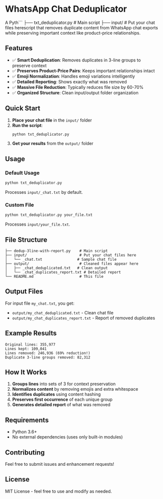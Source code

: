 # WhatsApp Chat Deduplicator

A Pyth```
├── txt_deduplicator.py              # Main script
├── input/                           # Put your chat files herescript that removes duplicate content from WhatsApp chat exports while preserving important context like product-price relationships.

## Features

- ✅ **Smart Deduplication**: Removes duplicates in 3-line groups to preserve context
- ✅ **Preserves Product-Price Pairs**: Keeps important relationships intact
- ✅ **Emoji Normalization**: Handles emoji variations intelligently
- ✅ **Detailed Reporting**: Shows exactly what was removed
- ✅ **Massive File Reduction**: Typically reduces file size by 60-70%
- ✅ **Organized Structure**: Clean input/output folder organization

## Quick Start

1. **Place your chat file** in the `input/` folder
2. **Run the script**:
   ```bash
   python txt_deduplicator.py
   ```
3. **Get your results** from the `output/` folder

## Usage

### Default Usage
```bash
python txt_deduplicator.py
```
Processes `input/_chat.txt` by default.

### Custom File
```bash
python txt_deduplicator.py your_file.txt
```
Processes `input/your_file.txt`.

## File Structure

```
├── dedup-3line-with-report.py    # Main script
├── input/                        # Put your chat files here
│   └── _chat.txt                # Sample chat file
├── output/                       # Cleaned files appear here
│   ├── _chat_deduplicated.txt   # Clean output
│   └── _chat_duplicates_report.txt # Detailed report
└── README.md                     # This file
```

## Output Files

For input file `my_chat.txt`, you get:
- `output/my_chat_deduplicated.txt` - Clean chat file
- `output/my_chat_duplicates_report.txt` - Report of removed duplicates

## Example Results

```
Original lines: 355,977
Lines kept: 109,041
Lines removed: 246,936 (69% reduction!)
Duplicate 3-line groups removed: 82,312
```

## How It Works

1. **Groups lines** into sets of 3 for context preservation
2. **Normalizes content** by removing emojis and extra whitespace
3. **Identifies duplicates** using content hashing
4. **Preserves first occurrence** of each unique group
5. **Generates detailed report** of what was removed

## Requirements

- Python 3.6+
- No external dependencies (uses only built-in modules)

## Contributing

Feel free to submit issues and enhancement requests!

## License

MIT License - feel free to use and modify as needed.
